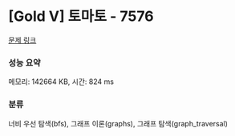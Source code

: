 # [Gold V] 토마토 - 7576 

[문제 링크](https://www.acmicpc.net/problem/7576) 

### 성능 요약

메모리: 142664 KB, 시간: 824 ms

### 분류

너비 우선 탐색(bfs), 그래프 이론(graphs), 그래프 탐색(graph_traversal)

